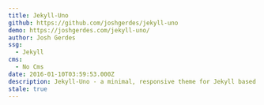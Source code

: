 ```yaml
---
title: Jekyll-Uno
github: https://github.com/joshgerdes/jekyll-uno
demo: https://joshgerdes.com/jekyll-uno/
author: Josh Gerdes
ssg:
  - Jekyll
cms:
  - No Cms
date: 2016-01-10T03:59:53.000Z
description: Jekyll-Uno - a minimal, responsive theme for Jekyll based on Uno for Ghost
stale: true
---
```

